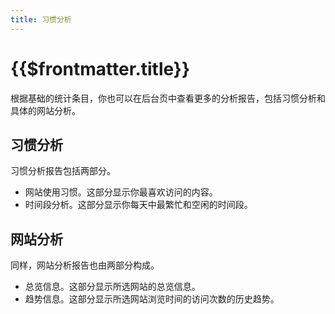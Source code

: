 ```yaml
---
title: 习惯分析
---
```


# {{$frontmatter.title}}

根据基础的统计条目，你也可以在后台页中查看更多的分析报告，包括习惯分析和具体的网站分析。

## 习惯分析

习惯分析报告包括两部分。

-   网站使用习惯。这部分显示你最喜欢访问的内容。
-   时间段分析。这部分显示你每天中最繁忙和空闲的时间段。

## 网站分析

同样，网站分析报告也由两部分构成。

-   总览信息。这部分显示所选网站的总览信息。
-   趋势信息。这部分显示所选网站浏览时间的访问次数的历史趋势。
